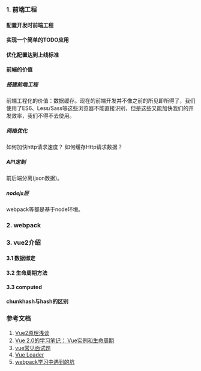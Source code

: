 ### 1. 前端工程
#### 配置开发时前端工程
#### 实现一个简单的TODO应用
#### 优化配置达到上线标准
#### 前端的价值
##### 搭建前端工程
前端工程化的价值：数据缓存。现在的前端开发并不像之前的所见即所得了，我们使用了ES6、Less/Sass等这些浏览器不能直接识别，但是这些又能加快我们的开发效率，我们不得不去使用。
##### 网络优化
如何加快http请求速度？
如何缓存Http请求数据？
##### API定制
前后端分离(json数据)。
##### nodejs层
webpack等都是基于node环境。
### 2. webpack
### 3. vue2介绍
#### 3.1 数据绑定
#### 3.2 生命周期方法
#### 3.3 computed

#### chunkhash与hash的区别





### 参考文档
1. [Vue2原理浅谈](http://imhjm.com/article/59b902107dd03248a2e8d584)
2. [Vue 2.0的学习笔记： Vue实例和生命周期](https://www.w3cplus.com/vue/vue-instances-and-life-cycles.html)
3. [vue常见面试题](https://juejin.im/post/5aa00229f265da239b40fc02)
4. [Vue Loader](https://vue-loader.vuejs.org/zh/guide/pre-processors.html#less)
5. [webpack学习中遇到的坑](https://segmentfault.com/a/1190000013998339?utm_source=tag-newest/*&^%$)